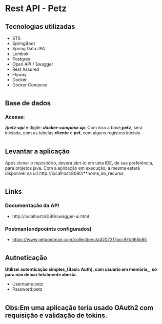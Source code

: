 # Rest API - Petz
## Tecnologias utilizadas
* STS
* SpringBoot
* Spring Data JPA
* Lombok
* Postgres
* Open API / Swagger
* Rest Assured
* Flyway
* Docker
* Docker Compose
#
## Base de dados
### Acesse:
_**/petz-api**_ e digite: _**docker-compose up**_. 
Com isso a base,**petz**, será iniciada, com as tabelas **cliente** e **pet**, com alguns registros iniciais.
#
## Levantar a aplicação 
Após clonar o repositório, deverá abri-lo em uma IDE, de sua preferência, para projetos java.
Com a aplicação em execução, a mesma estará disponível na url:http://localhost:8080/**nome_do_recurso
#
## Links
### Documentação da API
* http://localhost:8080/swagger-ui.html
### Postman(endpooints configurados)
* https://www.getpostman.com/collections/a4207217acc97b365b65
#
## Autneticação
**Utilizei autenticação simples_(Basic Auth), com usuario em memória_, só para não deixar totalmente aberta.**
* Username:petz 
* Password:petz
#
## Obs:Em uma aplicação teria usado OAuth2 com requisição e validação de tokins.
